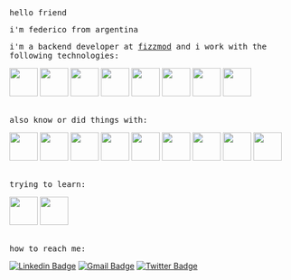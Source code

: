 
<p><samp>hello friend</samp></p>
<p><samp>i'm federico from argentina</samp></p>

<div align="left">

<samp>i'm a backend developer at <a href="http://fizzmod.com/" target="_blank">fizzmod</a> and i work with the following technologies:</samp>


<code><a href="https://ubuntu.com/" target="_blank"><img height="50" src="https://www.vectorlogo.zone/logos/ubuntu/ubuntu-ar21.svg"></a></code>
<code><a href="https://git-scm.com/" target="_blank"><img height="50" src="https://www.vectorlogo.zone/logos/git-scm/git-scm-ar21.svg"></a></code>
<code><a href="https://nodejs.org/es/" target="_blank"><img height="50" src="https://www.vectorlogo.zone/logos/nodejs/nodejs-ar21.svg"></a></code>
<code><a href="https://www.serverless.com/" target="_blank"><img height="50" src="https://www.vectorlogo.zone/logos/serverless/serverless-ar21.svg"></a></code>
<code><a href="https://www.mongodb.com/es" target="_blank"><img height="50" src="https://www.vectorlogo.zone/logos/mongodb/mongodb-ar21.svg"></a></code>
<code><a href="https://aws.amazon.com/es/" target="_blank"><img height="50" src="https://www.vectorlogo.zone/logos/amazon_aws/amazon_aws-ar21.svg"></a></code>
<code><a href="https://yaml.org/" target="_blank"><img height="50" src="https://www.vectorlogo.zone/logos/yaml/yaml-ar21.svg"></a></code>
<code><a href="https://www.docker.com/" target="_blank"><img height="50" src="https://www.vectorlogo.zone/logos/docker/docker-ar21.svg"></a></code>

<br>
<samp>also know or did things with:</samp>

<code><a href="https://developer.mozilla.org/es/docs/HTML/HTML5" target="_blank"><img height="50" src="https://www.vectorlogo.zone/logos/w3_html5/w3_html5-ar21.svg"></a></code>
<code><a href="https://developer.mozilla.org/es/docs/Web/CSS" target="_blank"><img height="50" src="https://www.vectorlogo.zone/logos/netlifyapp_watercss/netlifyapp_watercss-ar21.svg"></a></code>
<code><a href="https://www.javascript.com/" target="_blank"><img height="50" src="https://www.vectorlogo.zone/logos/javascript/javascript-ar21.svg"></a></code>
<code><a href="https://www.typescriptlang.org/" target="_blank"><img height="50" src="https://www.vectorlogo.zone/logos/typescriptlang/typescriptlang-ar21.svg
"></a></code>
<code><a href="https://jestjs.io/" target="_blank"><img height="50" src="https://www.vectorlogo.zone/logos/jestjsio/jestjsio-ar21.svg
"></a></code>
<code><a href="https://angular.io/" target="_blank"><img height="50" src="https://www.vectorlogo.zone/logos/angular/angular-ar21.svg"></a></code>
<code><a href="https://es.reactjs.org/" target="_blank"><img height="50" src="https://www.vectorlogo.zone/logos/reactjs/reactjs-ar21.svg"></a></code>
<code><a href="https://docs.oracle.com/javase/7/docs/technotes/guides/language/" target="_blank"><img height="50" src="https://www.vectorlogo.zone/logos/java/java-ar21.svg"></a></code>
<code><a href="https://redis.io/" target="_blank"><img height="50" src="https://www.vectorlogo.zone/logos/redis/redis-ar21.svg"></a></code>

<br>
<samp>trying to learn:</samp>

<code><a href="https://vuejs.org/" target="_blank"><img height="50" src="https://www.vectorlogo.zone/logos/vuejs/vuejs-ar21.svg"></a></code>
<code><a href="https://www.python.org/" target="_blank"><img height="50" src="https://www.vectorlogo.zone/logos/python/python-ar21.svg"></a></code>

<br>
<samp>how to reach me:</samp><br>


[![Linkedin Badge](https://img.shields.io/badge/-Fede_Atanasoff-white?&logo=Linkedin&logoColor=black&link=https://www.linkedin.com/in/fede-atanasoff/)](https://www.linkedin.com/in/fede-atanasoff/)
[![Gmail Badge](https://img.shields.io/badge/-fede.atanasoff@gmail.com-white?&logo=Gmail&logoColor=black&link=mailto:fede.atanasoff@gmail.com)](mailto:fede.atanasoff@gmail.com)
[![Twitter Badge](https://img.shields.io/badge/-@fd__atanasoff-white?logo=twitter&logoColor=black&link=https://twitter.com/fd_atanasoff)](https://twitter.com/fd_atanasoff)

</div>